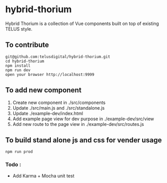 # hybrid-thorium
Hybrid Thorium is a collection of Vue components built on top of existing TELUS style.

## To contribute

```
git@github.com:telusdigital/hybrid-thorium.git
cd hybrid-thorium
npm install
npm run dev
open your browser http://localhost:9999
```

## To add new component
1. Create new component in ./src/components
2. Update ./src/main.js and ./src/standalone.js
3. Update ./example-dev/index.html
4. Add example page view for dev purpose in ./example-dev/src/view
5. Add new route to the page view in ./example-dev/src/routes.js

## To build stand alone js and css for vender usage
```
npm run prod
```

### Todo :
* Add Karma + Mocha unit test
